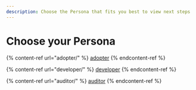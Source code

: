 ```yaml
---
description: Choose the Persona that fits you best to view next steps
---
```


# Choose your Persona

{% content-ref url="adopter/" %}
[adopter](adopter/)
{% endcontent-ref %}

{% content-ref url="developer/" %}
[developer](developer/)
{% endcontent-ref %}

{% content-ref url="auditor/" %}
[auditor](auditor/)
{% endcontent-ref %}
